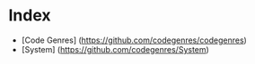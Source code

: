 # Index
* [Code Genres] (https://github.com/codegenres/codegenres)
* [System] (https://github.com/codegenres/System)
